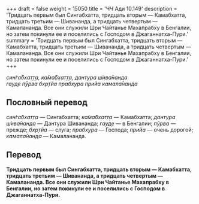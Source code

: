 +++
draft = false
weight = 15050
title = 'ЧЧ Ади 10.149'
description = 'Тридцать первым был Сингабхатта, тридцать вторым — Камабхатта, тридцать третьим — Шивананда, а тридцать четвертым — Камалананда. Все они служили Шри Чайтанье Махапрабху в Бенгалии, но затем покинули ее и поселились с Господом в Джаганнатха-Пури.'
summary = 'Тридцать первым был Сингабхатта, тридцать вторым — Камабхатта, тридцать третьим — Шивананда, а тридцать четвертым — Камалананда. Все они служили Шри Чайтанье Махапрабху в Бенгалии, но затем покинули ее и поселились с Господом в Джаганнатха-Пури.'
+++

_син̇га̄бхат̣т̣а, ка̄ма̄бхат̣т̣а, дантура ш́ива̄нанда  
гауд̣е пӯрва бхр̣тйа прабхура прийа камала̄нанда_

## Пословный перевод

_син̇га̄бхат̣т̣а_ — Сингабхатта; _ка̄ма̄бхат̣т̣а_ — Камабхатта; _дантура_ _ш́ива̄нанда_ — Дантура Шивананда; _гауд̣е_ — в Бенгалии; _пӯрва_ — прежде; _бхр̣тйа_ — слуга; _прабхура_ — Господа; _прийа_ — очень дорогой; _камала̄нанда_ — Камалананда.

## Перевод

**Тридцать первым был Сингабхатта, тридцать вторым — Камабхатта, тридцать третьим — Шивананда, а тридцать четвертым — Камалананда. Все они служили Шри Чайтанье Махапрабху в Бенгалии, но затем покинули ее и поселились с Господом в Джаганнатха-Пури.**
